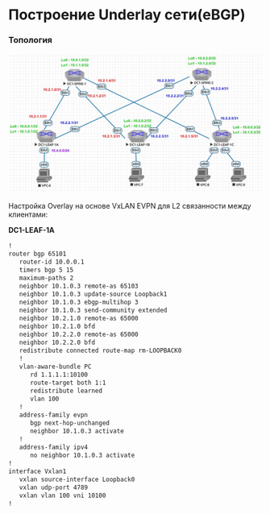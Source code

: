 # Построение Underlay сети(eBGP)
### Топология
![](https://github.com/devops-user/otus/blob/main/homeworks_dc/homework_03/images/topology.JPG)

Настройка Overlay на основе VxLAN EVPN для L2 связанности между клиентами:

**DC1-LEAF-1A**
```
!
router bgp 65101
   router-id 10.0.0.1
   timers bgp 5 15
   maximum-paths 2
   neighbor 10.1.0.3 remote-as 65103
   neighbor 10.1.0.3 update-source Loopback1
   neighbor 10.1.0.3 ebgp-multihop 3
   neighbor 10.1.0.3 send-community extended
   neighbor 10.2.1.0 remote-as 65000
   neighbor 10.2.1.0 bfd
   neighbor 10.2.2.0 remote-as 65000
   neighbor 10.2.2.0 bfd
   redistribute connected route-map rm-LOOPBACK0
   !
   vlan-aware-bundle PC
      rd 1.1.1.1:10100
      route-target both 1:1
      redistribute learned
      vlan 100
   !
   address-family evpn
      bgp next-hop-unchanged
      neighbor 10.1.0.3 activate
   !
   address-family ipv4
      no neighbor 10.1.0.3 activate
!
interface Vxlan1
   vxlan source-interface Loopback0
   vxlan udp-port 4789
   vxlan vlan 100 vni 10100
!
```
